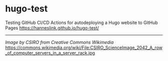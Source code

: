 # hugo-test

Testing GitHub CI/CD Actions for autodeploying a Hugo website to GitHub Pages https://hanneslink.github.io/hugo-test/

* * *
_Image by CSIRO from Creative Commons Wikimedia_
https://commons.wikimedia.org/wiki/File:CSIRO_ScienceImage_2042_A_row_of_computer_servers_in_a_server_rack.jpg
